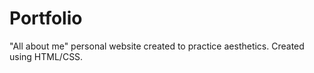 # Portfolio

"All about me" personal website created to practice aesthetics. Created using HTML/CSS.

